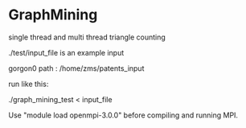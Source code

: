 # GraphMining

single thread and multi thread triangle counting 

./test/input_file is an example input

gorgon0 path : /home/zms/patents_input

run like this:

./graph_mining_test < input_file

Use "module load openmpi-3.0.0" before compiling and running MPI.

